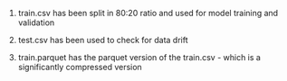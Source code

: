 1. train.csv has been split in 80:20 ratio and used for model training and validation

2. test.csv has been used to check for data drift

3. train.parquet has the parquet version of the train.csv - which is a significantly compressed version
